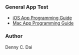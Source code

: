 ### General App Test 

* [iOS App Programming Guide](https://developer.apple.com/library/ios/#documentation/iPhone/Conceptual/iPhoneOSProgrammingGuide)
* [Mac App Programming Guide](https://developer.apple.com/library/mac/#documentation/General/Conceptual/MOSXAppProgrammingGuide)



### Author 
Denny C. Dai